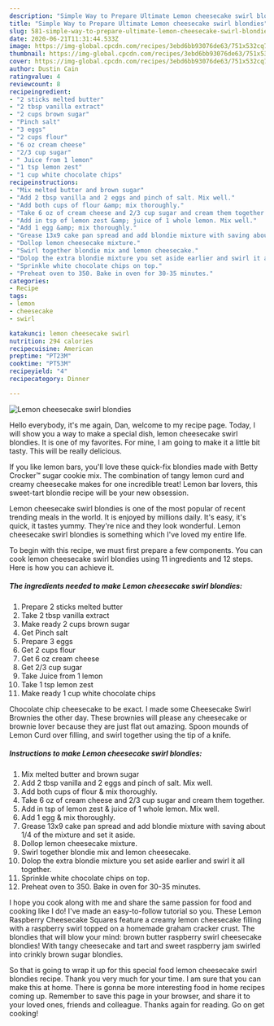 ```yaml
---
description: "Simple Way to Prepare Ultimate Lemon cheesecake swirl blondies"
title: "Simple Way to Prepare Ultimate Lemon cheesecake swirl blondies"
slug: 581-simple-way-to-prepare-ultimate-lemon-cheesecake-swirl-blondies
date: 2020-06-21T11:31:44.533Z
image: https://img-global.cpcdn.com/recipes/3ebd6bb93076de63/751x532cq70/lemon-cheesecake-swirl-blondies-recipe-main-photo.jpg
thumbnail: https://img-global.cpcdn.com/recipes/3ebd6bb93076de63/751x532cq70/lemon-cheesecake-swirl-blondies-recipe-main-photo.jpg
cover: https://img-global.cpcdn.com/recipes/3ebd6bb93076de63/751x532cq70/lemon-cheesecake-swirl-blondies-recipe-main-photo.jpg
author: Dustin Cain
ratingvalue: 4
reviewcount: 8
recipeingredient:
- "2 sticks melted butter"
- "2 tbsp vanilla extract"
- "2 cups brown sugar"
- "Pinch salt"
- "3 eggs"
- "2 cups flour"
- "6 oz cream cheese"
- "2/3 cup sugar"
- " Juice from 1 lemon"
- "1 tsp lemon zest"
- "1 cup white chocolate chips"
recipeinstructions:
- "Mix melted butter and brown sugar"
- "Add 2 tbsp vanilla and 2 eggs and pinch of salt. Mix well."
- "Add both cups of flour &amp; mix thoroughly."
- "Take 6 oz of cream cheese and 2/3 cup sugar and cream them together."
- "Add in tsp of lemon zest &amp; juice of 1 whole lemon. Mix well."
- "Add 1 egg &amp; mix thoroughly."
- "Grease 13x9 cake pan spread and add blondie mixture with saving about 1/4 of the mixture and set it aside."
- "Dollop lemon cheesecake mixture."
- "Swirl together blondie mix and lemon cheesecake."
- "Dolop the extra blondie mixture you set aside earlier and swirl it all together."
- "Sprinkle white chocolate chips on top."
- "Preheat oven to 350. Bake in oven for 30-35 minutes."
categories:
- Recipe
tags:
- lemon
- cheesecake
- swirl

katakunci: lemon cheesecake swirl 
nutrition: 294 calories
recipecuisine: American
preptime: "PT23M"
cooktime: "PT53M"
recipeyield: "4"
recipecategory: Dinner

---
```



![Lemon cheesecake swirl blondies](https://img-global.cpcdn.com/recipes/3ebd6bb93076de63/751x532cq70/lemon-cheesecake-swirl-blondies-recipe-main-photo.jpg)

Hello everybody, it's me again, Dan, welcome to my recipe page. Today, I will show you a way to make a special dish, lemon cheesecake swirl blondies. It is one of my favorites. For mine, I am going to make it a little bit tasty. This will be really delicious.

If you like lemon bars, you&#39;ll love these quick-fix blondies made with Betty Crocker™ sugar cookie mix. The combination of tangy lemon curd and creamy cheesecake makes for one incredible treat! Lemon bar lovers, this sweet-tart blondie recipe will be your new obsession.

Lemon cheesecake swirl blondies is one of the most popular of recent trending meals in the world. It is enjoyed by millions daily. It's easy, it's quick, it tastes yummy. They're nice and they look wonderful. Lemon cheesecake swirl blondies is something which I've loved my entire life.


To begin with this recipe, we must first prepare a few components. You can cook lemon cheesecake swirl blondies using 11 ingredients and 12 steps. Here is how you can achieve it.

<!--inarticleads1-->

##### The ingredients needed to make Lemon cheesecake swirl blondies:

1. Prepare 2 sticks melted butter
1. Take 2 tbsp vanilla extract
1. Make ready 2 cups brown sugar
1. Get Pinch salt
1. Prepare 3 eggs
1. Get 2 cups flour
1. Get 6 oz cream cheese
1. Get 2/3 cup sugar
1. Take  Juice from 1 lemon
1. Take 1 tsp lemon zest
1. Make ready 1 cup white chocolate chips


Chocolate chip cheesecake to be exact. I made some Cheesecake Swirl Brownies the other day. These brownies will please any cheesecake or brownie lover because they are just flat out amazing. Spoon mounds of Lemon Curd over filling, and swirl together using the tip of a knife. 

<!--inarticleads2-->

##### Instructions to make Lemon cheesecake swirl blondies:

1. Mix melted butter and brown sugar
1. Add 2 tbsp vanilla and 2 eggs and pinch of salt. Mix well.
1. Add both cups of flour &amp; mix thoroughly.
1. Take 6 oz of cream cheese and 2/3 cup sugar and cream them together.
1. Add in tsp of lemon zest &amp; juice of 1 whole lemon. Mix well.
1. Add 1 egg &amp; mix thoroughly.
1. Grease 13x9 cake pan spread and add blondie mixture with saving about 1/4 of the mixture and set it aside.
1. Dollop lemon cheesecake mixture.
1. Swirl together blondie mix and lemon cheesecake.
1. Dolop the extra blondie mixture you set aside earlier and swirl it all together.
1. Sprinkle white chocolate chips on top.
1. Preheat oven to 350. Bake in oven for 30-35 minutes.


I hope you cook along with me and share the same passion for food and cooking like I do! I&#39;ve made an easy-to-follow tutorial so you. These Lemon Raspberry Cheesecake Squares feature a creamy lemon cheesecake filling with a raspberry swirl topped on a homemade graham cracker crust. The blondies that will blow your mind: brown butter raspberry swirl cheesecake blondies! With tangy cheesecake and tart and sweet raspberry jam swirled into crinkly brown sugar blondies. 

So that is going to wrap it up for this special food lemon cheesecake swirl blondies recipe. Thank you very much for your time. I am sure that you can make this at home. There is gonna be more interesting food in home recipes coming up. Remember to save this page in your browser, and share it to your loved ones, friends and colleague. Thanks again for reading. Go on get cooking!

